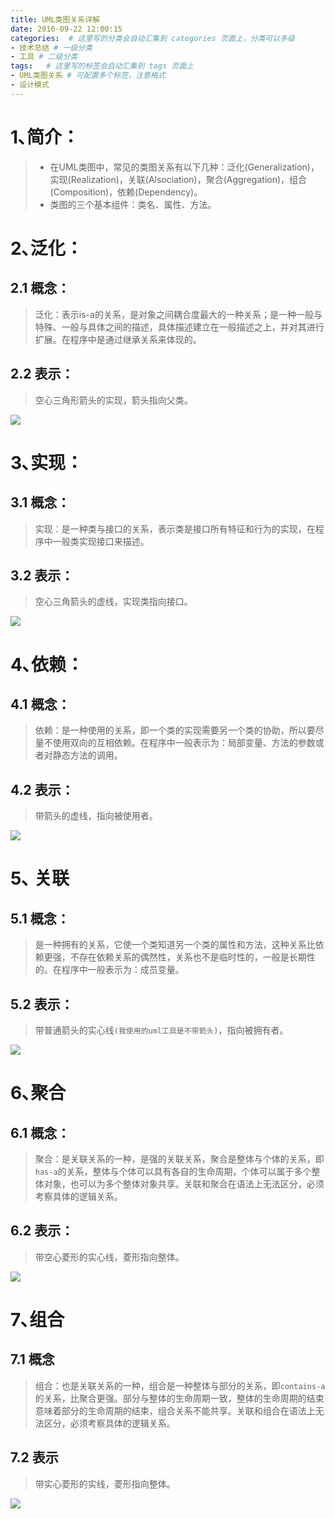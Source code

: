 ```yaml
---
title: UML类图关系详解
date: 2016-09-22 12:00:15
categories:  # 这里写的分类会自动汇集到 categories 页面上，分类可以多级
- 技术总结 # 一级分类
- 工具 # 二级分类
tags:   # 这里写的标签会自动汇集到 tags 页面上
- UML类图关系 # 可配置多个标签，注意格式
- 设计模式
---
```


# 1､简介：

> * 在UML类图中，常见的类图关系有以下几种：泛化(Generalization)，实现(Realization)，关联(Alsociation)，聚合(Aggregation)，组合(Composition)，依赖(Dependency)。
> * 类图的三个基本组件：类名、属性、方法。

# 2､泛化：

## 2.1 概念：

> 泛化：表示is-a的关系，是对象之间耦合度最大的一种关系；是一种一般与特殊、一般与具体之间的描述，具体描述建立在一般描述之上，并对其进行扩展。在程序中是通过继承关系来体现的。

## 2.2 表示：

> 空心三角形箭头的实现，箭头指向父类。

![](UML类图关系详解/generalization.png)

# 3､实现：

## 3.1 概念：

> 实现：是一种类与接口的关系，表示类是接口所有特征和行为的实现，在程序中一般类实现接口来描述。

## 3.2 表示：

> 空心三角箭头的虚线，实现类指向接口。

![](UML类图关系详解/realization.png)

# 4､依赖：

## 4.1 概念：

> 依赖：是一种使用的关系，即一个类的实现需要另一个类的协助，所以要尽量不使用双向的互相依赖。在程序中一般表示为：局部变量、方法的参数或者对静态方法的调用。

## 4.2 表示：

> 带箭头的虚线，指向被使用者。

![](UML类图关系详解/dependency.png)

# 5､ 关联

## 5.1 概念：

> 是一种拥有的关系，它使一个类知道另一个类的属性和方法，这种关系比依赖更强，不存在依赖关系的偶然性，关系也不是临时性的，一般是长期性的。在程序中一般表示为：成员变量。

## 5.2 表示：

> 带普通箭头的实心线`(我使用的uml工具是不带箭头)`，指向被拥有者。

![](UML类图关系详解/alsociation.png)

# 6､聚合

## 6.1 概念：

> 聚合：是关联关系的一种，是强的关联关系，聚合是整体与个体的关系，即`has-a`的关系，整体与个体可以具有各自的生命周期，个体可以属于多个整体对象，也可以为多个整体对象共享。关联和聚合在语法上无法区分，必须考察具体的逻辑关系。

## 6.2 表示：

> 带空心菱形的实心线，菱形指向整体。

![](UML类图关系详解/aggregation.png)

# 7､组合

## 7.1 概念

> 组合：也是关联关系的一种，组合是一种整体与部分的关系，即`contains-a`的关系，比聚合更强。部分与整体的生命周期一致，整体的生命周期的结束意味着部分的生命周期的结束，组合关系不能共享。关联和组合在语法上无法区分，必须考察具体的逻辑关系。

## 7.2 表示

> 带实心菱形的实线，菱形指向整体。

![](UML类图关系详解/composition.png)

